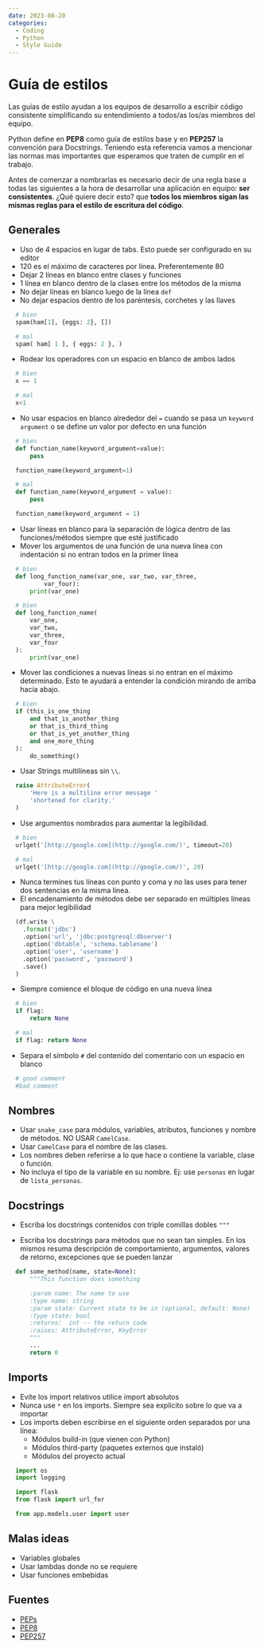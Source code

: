 ```yaml
---
date: 2023-08-20
categories:
  - Coding
  - Python
  - Style Guide
---
```


# Guía de estilos

Las guías de estilo ayudan a los equipos de desarrollo a escribir código
consistente simplificando su entendimiento a todos/as los/as miembros del
equipo.

Python define en **PEP8** como guía de estilos base y en **PEP257** la convención
para Docstrings. Teniendo esta referencia vamos a mencionar las normas mas
importantes que esperamos que traten de cumplir en el trabajo.

<!-- more -->

Antes de comenzar a nombrarlas es necesario decir de una regla base a todas las
siguientes a la hora de desarrollar una aplicación en equipo: **ser
consistentes**. ¿Qué quiere decir esto? que **todos los miembros sigan las mismas
reglas para el estilo de escritura del código**.

## Generales

- Uso de 4 espacios en lugar de tabs. Esto puede ser configurado en su editor
- 120 es el máximo de caracteres por línea. Preferentemente 80
- Dejar 2 líneas en blanco entre clases y funciones
- 1 línea en blanco dentro de la clases entre los métodos de la misma
- No dejar líneas en blanco luego de la línea `def`
- No dejar espacios dentro de los paréntesis, corchetes y las llaves

```python
  # bien
  spam(ham[1], {eggs: 2}, [])

  # mal
  spam( ham[ 1 ], { eggs: 2 }, )
```

- Rodear los operadores con un espacio en blanco de ambos lados

```python
  # bien
  x == 1

  # mal
  x<1
```

- No usar espacios en blanco alrededor del `=` cuando se pasa un `keyword
argument` o se define un valor por defecto en una función

```python
  # bien
  def function_name(keyword_argument=value):
      pass

  function_name(keyword_argument=1)

  # mal
  def function_name(keyword_argument = value):
      pass

  function_name(keyword_argument = 1)
```

- Usar líneas en blanco para la separación de lógica dentro de las
  funciones/métodos siempre que esté justificado
- Mover los argumentos de una función de una nueva línea con indentación si no
  entran todos en la primer línea

```python
  # bien
  def long_function_name(var_one, var_two, var_three,
          var_four):
      print(var_one)

  # bien
  def long_function_name(
      var_one,
      var_two,
      var_three,
      var_four
  ):
      print(var_one)
```

- Mover las condiciones a nuevas líneas si no entran en el máximo determinado.
  Esto te ayudará a entender la condición mirando de arriba hacia abajo.

```python
  # bien
  if (this_is_one_thing
      and that_is_another_thing
      or that_is_third_thing
      or that_is_yet_another_thing
      and one_more_thing
  ):
      do_something()
```

- Usar Strings multilíneas sin `\\`.

```python
  raise AttributeError(
      'Here is a multiline error message '
      'shortened for clarity.'
  )
```

- Use argumentos nombrados para aumentar la legibilidad.

```python
  # bien
  urlget('[http://google.com](http://google.com/)', timeout=20)

  # mal
  urlget('[http://google.com](http://google.com/)', 20)
```

- Nunca termines tus líneas con punto y coma y no las uses para tener dos
  sentencias en la misma línea.
- El encadenamiento de métodos debe ser separado en múltiples líneas para mejor
  legibilidad

```python
  (df.write \
    .format('jdbc')
    .option('url', 'jdbc:postgresql:dbserver')
    .option('dbtable', 'schema.tablename')
    .option('user', 'username')
    .option('password', 'password')
    .save()
  )
```

- Siempre comience el bloque de código en una nueva línea

```python
  # bien
  if flag:
      return None

  # mal
  if flag: return None
```

- Separa el símbolo `#` del contenido del comentario con un espacio en blanco

```python
  # good comment
  #bad comment
```

## Nombres

- Usar `snake_case` para módulos, variables, atributos, funciones y nombre de
  métodos. NO USAR `CamelCase`.
- Usar `CamelCase` para el nombre de las clases.
- Los nombres deben referirse a lo que hace o contiene la variable, clase o
  función.
- No incluya el tipo de la variable en su nombre. Ej: use `personas` en lugar de
  `lista_personas`.

## Docstrings

- Escriba los docstrings contenidos con triple comillas dobles `"""`

- Escriba los docstrings para métodos que no sean tan simples. En los mismos
  resuma descripción de comportamiento, argumentos, valores de retorno,
  excepciones que se pueden lanzar

```python
  def some_method(name, state=None):
      """This function does something

      :param name: The name to use
      :type name: string
      :param state: Current state to be in (optional, default: None)
      :type state: bool
      :returns:  int -- the return code
      :raises: AttributeError, KeyError
      """
      ...
      return 0
```

## Imports

- Evite los import relativos utilice import absolutos
- Nunca use `*` en los imports. Siempre sea explícito sobre lo que va a importar
- Los imports deben escribirse en el siguiente orden separados por una línea:
  - Módulos build-in (que vienen con Python)
  - Módulos third-party (paquetes externos que instaló)
  - Módulos del proyecto actual

```python
  import os
  import logging

  import flask
  from flask import url_for

  from app.models.user import user
```

## Malas ideas

- Variables globales
- Usar lambdas donde no se requiere
- Usar funciones embebidas

## Fuentes

- [PEPs](https://www.python.org/dev/peps/)
- [PEP8](https://www.python.org/dev/peps/pep-0008/)
- [PEP257](https://www.python.org/dev/peps/pep-0257/)
